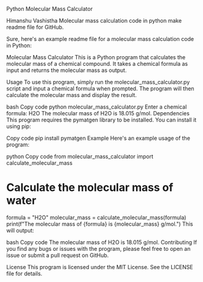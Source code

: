 
Python Molecular Mass Calculator


Himanshu Vashistha
Molecular mass calculation code in python make readme file for GitHub.

Sure, here's an example readme file for a molecular mass calculation code in Python:

Molecular Mass Calculator
This is a Python program that calculates the molecular mass of a chemical compound. It takes a chemical formula as input and returns the molecular mass as output.

Usage
To use this program, simply run the molecular_mass_calculator.py script and input a chemical formula when prompted. The program will then calculate the molecular mass and display the result.

bash
Copy code
python molecular_mass_calculator.py
Enter a chemical formula: H2O
The molecular mass of H2O is 18.015 g/mol.
Dependencies
This program requires the pymatgen library to be installed. You can install it using pip:

Copy code
pip install pymatgen
Example
Here's an example usage of the program:

python
Copy code
from molecular_mass_calculator import calculate_molecular_mass

# Calculate the molecular mass of water
formula = "H2O"
molecular_mass = calculate_molecular_mass(formula)
print(f"The molecular mass of {formula} is {molecular_mass} g/mol.")
This will output:

bash
Copy code
The molecular mass of H2O is 18.015 g/mol.
Contributing
If you find any bugs or issues with the program, please feel free to open an issue or submit a pull request on GitHub.

License
This program is licensed under the MIT License. See the LICENSE file for details.
